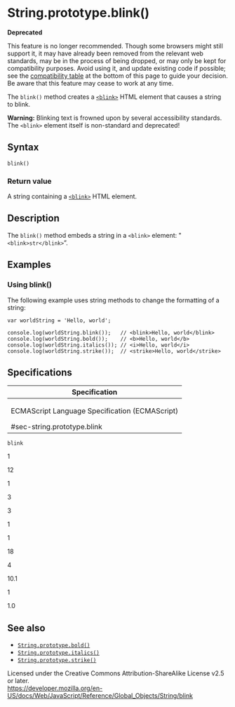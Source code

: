 String.prototype.blink()
========================

**Deprecated**

This feature is no longer recommended. Though some browsers might still support it, it may have already been removed from the relevant web standards, may be in the process of being dropped, or may only be kept for compatibility purposes. Avoid using it, and update existing code if possible; see the [compatibility table](#browser_compatibility) at the bottom of this page to guide your decision. Be aware that this feature may cease to work at any time.

The `blink()` method creates a [`<blink>`](https://developer.mozilla.org/en-US/docs/Web/HTML/Element/blink) HTML element that causes a string to blink.

**Warning:** Blinking text is frowned upon by several accessibility standards. The `<blink>` element itself is non-standard and deprecated!

Syntax
------

    blink()

### Return value

A string containing a [`<blink>`](https://developer.mozilla.org/en-US/docs/Web/HTML/Element/blink) HTML element.

Description
-----------

The `blink()` method embeds a string in a `<blink>` element: "`<blink>str</blink>`”.

Examples
--------

### Using blink()

The following example uses string methods to change the formatting of a string:

    var worldString = 'Hello, world';

    console.log(worldString.blink());   // <blink>Hello, world</blink>
    console.log(worldString.bold());    // <b>Hello, world</b>
    console.log(worldString.italics()); // <i>Hello, world</i>
    console.log(worldString.strike());  // <strike>Hello, world</strike>

Specifications
--------------

<table><colgroup><col style="width: 100%" /></colgroup><thead><tr class="header"><th>Specification</th></tr></thead><tbody><tr class="odd"><td><p>ECMAScript Language Specification (ECMAScript)<br />
</p><span class="small">#sec-string.prototype.blink</span></td></tr></tbody></table>

`blink`

1

12

1

3

3

1

1

18

4

10.1

1

1.0

See also
--------

-   [`String.prototype.bold()`](bold)
-   [`String.prototype.italics()`](italics)
-   [`String.prototype.strike()`](strike)

Licensed under the Creative Commons Attribution-ShareAlike License v2.5 or later.  
<a href="https://developer.mozilla.org/en-US/docs/Web/JavaScript/Reference/Global_Objects/String/blink" class="_attribution-link">https://developer.mozilla.org/en-US/docs/Web/JavaScript/Reference/Global_Objects/String/blink</a>

